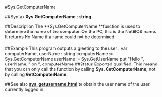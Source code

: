 
#Sys.GetComputerName

##Syntax
**Sys.GetComputerName** : **string**

##Description
The **Sys.GetComputerName **function is used to determine the name of the computer. On the PC, this is the NetBIOS name. It returns No Name if a name could not be determined.

##Example
This program outputs a greeting to the user .
        var computerName, userName : string
        computerName := Sys.GetComputerName
        userName := Sys.GetUserName
        put "Hello ", userName, " on ", computerName
##Status
Exported qualified.
This means that you can only call the function by calling **Sys. GetComputerName**, not by calling **GetComputerName**.

##See also
**[sys_getusername.html](Sys.GetUserName)** to obtain the user name of the user currently logged in.
